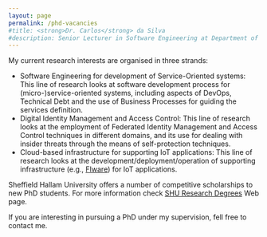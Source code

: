 ```yaml
---
layout: page
permalink: /phd-vacancies
#title: <strong>Dr. Carlos</strong> da Silva
#description: Senior Lecturer in Software Engineering at Department of Computing of <a href="https://www.shu.ac.uk/">Sheffield Hallam University</a>.
---
```


My current research interests are organised in three strands:

- Software Engineering for development of Service-Oriented systems: This line of research looks at software development process for (micro-)service-oriented systems, including aspects of DevOps, Technical Debt and the use of Business Processes for guiding the services definition.
- Digital Identity Management and Access Control: This line of research looks at the employment of Federated Identity Management and Access Control techniques in different domains, and its use for dealing with insider threats through the means of self-protection techniques.
- Cloud-based infrastructure for supporting IoT applications: This line of research looks at the development/deployment/operation of supporting infrastructure (e.g., [FIware](https://www.fiware.org/)) for IoT applications.

Sheffield Hallam University offers a number of competitive scholarships to new PhD students. For more information check [SHU Research Degrees](https://www.shu.ac.uk/research/degrees) Web page.

If you are interesting in pursuing a PhD under my supervision, fell free to contact me.
